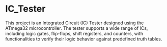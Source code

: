 # IC_Tester
This project is an Integrated Circuit (IC) Tester designed using the ATmega32 microcontroller. The tester supports a wide range of ICs, including logic gates, flip-flops, shift registers, and counters, with functionalities to verify their logic behavior against predefined truth tables.
